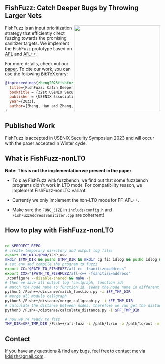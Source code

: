 ## FishFuzz: Catch Deeper Bugs by Throwing Larger Nets

<a href="https://hexhive.epfl.ch/paper/23SEC5.pdf" target="_blank"><img src="paper/preview/FishFuzz-preview.png" align="right" width="280"></a>

FishFuzz is an input prioritization strategy that efficiently direct fuzzing towards the promising sanitizer targets. We implement the FishFuzz prototype based on [AFL](https://github.com/google/afl) and [AFL++](https://github.com/AFLplusplus/AFLplusplus/).

For more details, check out our [paper](https://hexhive.epfl.ch/paper/23SEC5.pdf). To cite our work, you can use the following BibTeX entry:

```bibtex
@inproceedings{zheng2023fishfuzz,
  title={FishFuzz: Catch Deeper Bugs by Throwing Larger Nets},
  booktitle = {32st USENIX Security Symposium (USENIX Security 23)},
  publisher = {USENIX Association},
  year={2023},
  author={Zheng, Han and Zhang, Jiayuan and Huang, Yuhang and Ren, Zezhong and Wang, He and Cao, Chunjie and Zhang, Yuqing and Toffalini, Flavio and Payer, Mathias},
}
```

## Published Work

FishFuzz is accepted in USENIX Security Symposium 2023 and will occur with the paper accepted in Winter cycle.

## What is FishFuzz-nonLTO

**Note: This is not the implementation we present in the paper**

* To play FishFuzz with fuzzbench, we find out that some fuzzbench programs didn't work in LTO mode. For compatibility reason, we implement FishFuzz-nonLTO variant.

* Currently we only implement the non-LTO mode for FF_AFL++.

* Make sure the `FUNC_SIZE` in `include/config.h` and `FishFuzzAddressSanitizer.cpp` are coherrent!

## How to play with FishFuzz-nonLTO

```bash

cd $PROJECT_REPO
# create temporary directory and output log files
export TMP_DIR=$PWD/TEMP_xxx
mkdir $TMP_DIR && pushd $TMP_DIR && mkdir cg fid idlog && pushd idlog && touch fid targid && popd && popd
# set env and compile the program to fuzzz
export CC="$PATH_TO_FISHFUZZ/afl-cc -fsanitize=address"
export CXX="$PATH_TO_FISHFUZZ/afl-c++ -fsanitize=address"
./configure --disable-shared && make -j
# then we have all output log (callgraph, function id)
# match the node name to function id, seems the node name in different modules are not duplicated
python3 /Fish++/distance/match_function.py -i $FF_TMP_DIR
# merge all module callgraph
python3 /Fish++/distance/merge_callgraph.py -i $FF_TMP_DIR
# calculate the distance between nodes, therefore we can get the distance between function ids
python3 /Fish++/distance/calculate_distance.py -i $FF_TMP_DIR

# now we're ready to fuzz
TMP_DIR=$FF_TMP_DIR /Fish++/afl-fuzz -i /path/to/in -o /path/to/out -m none -t 1000+ -D -- ./prog @@

```

## Contact

If you have any questions & find any bugs, feel free to contact me via kdsjzh@gmail.com.
